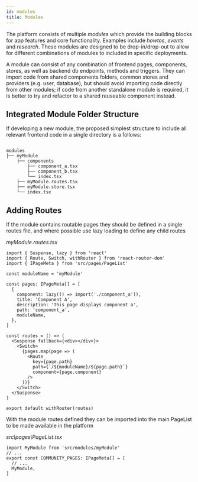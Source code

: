 ```yaml
---
id: modules
title: Modules
---
```


The platform consists of multiple _modules_ which provide the building blocks for app features and core functionality. Examples include _howtos_, _events_ and _research_. These modules are designed to be drop-in/drop-out to allow for different combinations of modules to included in specific deployments.

A module can consist of any combination of frontend pages, components, stores, as well as backend db endpoints, methods and triggers. They can import code from shared components folders, common stores and providers (e.g. user, database), but should avoid importing code directly from other modules; if code from another standalone module is required, it is better to try and refactor to a shared reuseable component instead.

## Integrated Module Folder Structure

If developing a new module, the proposed simplest structure to include all relevant frontend code in a single directory is a follows:

```

modules
├── myModule
    ├── components
        ├── component_a.tsx
        ├── component_b.tsx
        └── index.tsx
    ├── myModule.routes.tsx
    ├── myModule.store.tsx
    └── index.tsx
```

## Adding Routes

If the module contains routable pages they should be defined in a single routes file, and where possible use lazy loading to define any child routes

_myModule.routes.tsx_

```tsx
import { Suspense, lazy } from 'react'
import { Route, Switch, withRouter } from 'react-router-dom'
import { IPageMeta } from 'src/pages/PageList'

const moduleName = 'myModule'

const pages: IPageMeta[] = [
  {
    component: lazy(() => import('./component_a')),
    title: 'Component A',
    description: 'This page displays component a',
    path: 'component_a',
    moduleName,
  },
]

const routes = () => (
  <Suspense fallback={<div></div>}>
    <Switch>
      {pages.map(page => (
        <Route
          key={page.path}
          path={`/${moduleName}/${page.path}`}
          component={page.component}
        />
      ))}
    </Switch>
  </Suspense>
)

export default withRouter(routes)
```

With the module routes defined they can be imported into the main PageList to be made available in the platform

_src\pages\PageList.tsx_

```tsx
import MyModule from 'src/modules/myModule'
// ...
export const COMMUNITY_PAGES: IPageMeta[] = [
  // ...
  MyModule,
]
```

